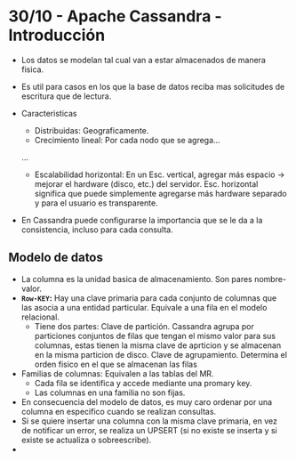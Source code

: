 # 30/10 - Apache Cassandra - Introducción

- Los datos se modelan tal cual van a estar almacenados de manera fisica.
- Es util para casos en los que la base de datos reciba mas solicitudes de escritura que de lectura.
- Caracteristicas
    - Distribuidas: Geograficamente.
    - Crecimiento lineal: Por cada nodo que se agrega…
    
    …
    
    - Escalabilidad horizontal: En un Esc. vertical, agregar más espacio → mejorar el hardware (disco, etc.) del servidor. Esc. horizontal significa que puede simplemente agregarse más hardware separado y para el usuario es transparente.
- En Cassandra puede configurarse la importancia que se le da a la consistencia, incluso para cada consulta.

## Modelo de datos

- La columna es la unidad basica de almacenamiento. Son pares nombre-valor.
- **`Row-KEY`:** Hay una clave primaria para cada conjunto de columnas que las asocia a una entidad particular. Equivale a una fila en el modelo relacional.
    - Tiene dos partes: Clave de partición. Cassandra agrupa por particiones conjuntos de filas que tengan el mismo valor para sus columnas, estas tienen la misma clave de aprticion y se almacenan en la misma particion de disco. Clave de agrupamiento. Determina el orden fisico en el que se almacenan las filas
- Familias de columnas: Equivalen a las tablas del MR.
    - Cada fila se identifica y accede mediante una promary key.
    - Las columnas en una familia no son fijas.
- En consecuencia del modelo de datos, es muy caro ordenar por una columna en especifico cuando se realizan consultas.
- Si se quiere insertar una columna con la misma clave primaria, en vez de notificar un error, se realiza un UPSERT (si no existe se inserta y si existe se actualiza o sobreescribe).
-